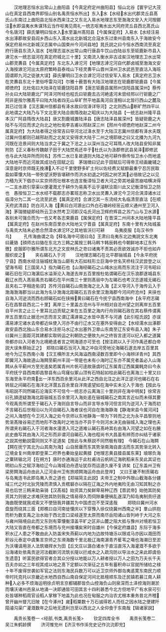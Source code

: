 <!-- { "loadSidebar": true } -->
　　汉地理志恒水出常山上曲阳县【今真定府定州曲阳县】恒山北谷【寰宇记大茂山在真定县西南界即恒山别名禹贡恒水所出】东入水【水经水出代郡灵丘县髙氏山东南过上曲阳县北恒水西来注之又东北入易水地理志东至渤海文安入大河按郦注水即温夷水朱谋玮云当作呕夷见周礼一统志呕夷水出大同府灵丘县西北髙氏山今名唐河】薛氏肇明曰恒水入水至瀛州髙阳县【今属保定府】入易水【水经注易水出涿郡故安县阎乡西山东入濡水出北新城北合滱水东过束州县南东入于海故安今保定府易州北新城汉志属中山国束州今河间县地】晁氏説之曰今恒水西南流至真定府行唐县东流入滋水【地理志滋水出常山南行唐县牛饮山白陆谷东至钜鹿新市县入滹沱水一统志滋河在真定府城北三十里】又南流入衡水非古迳矣汉地理志卫水出常山郡灵夀县【今属真定府】东北东入滹沱河【地理志滹沱河自代郡卤城至渤海文安入海按滹沱河出太原府繁畤县泰戏山下经灵夀平山晋州深州卫水武邑至直沽入海班固谓即九河之徒骇大误】薛氏肇明曰卫水合滹沱河过信安军入易水【真定府志卫水在灵夀县东北十里俗呼雷沟河】尔雅十薮晋有大陆汉地理志在钜鹿郡钜鹿县【今属顺徳府】北杜佑曰大陆泽在钜鹿饶阳县界【唐志钜鹿县属邢州饶阳县属深州】蔡传孙炎曰大陆钜鹿北广阿泽河所经也程氏曰钜鹿去古河絶逺河未尝经邢以行钜鹿之广阿非是按尔雅髙平曰陆大陆者四无山阜旷然平地盖禹河自澶相以北皆行西山之麓及其已过信洚【汉志冀州信都县有洚水故曰信洚详导河】之北则西山断旷然四平以此地谓之大陆乃与下文北至大陆合故隋改赵之昭庆以为大陆县【一统志赵州隆平县本汉广阿县隋改大陆县】唐又割鹿城置陆泽县【唐志陆泽县属深州】皆疑钜鹿之大陆不与河应而求之向北之地杜佑李吉甫以邢赵深三州【邢州今顺徳府地赵深二州今属真定府】为大陆者得之徐常吉曰导河北过洚水至于大陆汉志冀州信都有洚水夫既过冀州信都则已越邢赵而之北矣又安得求大陆于二州之境耶继之曰又北播为九河九河既在沧景间则大陆当求之于冀之下沧之上以深州当之可耳隋人改大陆县安知非属附防【正义春秋传魏献子田于大陆焚焉还卒于杜氏以为汲郡修武县吴泽即修武也与此大陆异所而同名】苏传二水已复故道则大陆之地可耕作蔡传恒卫水小而地逺大陆地平而近河故其成功在田赋之后　茅瑞徴曰记此于田赋后可得帝王经画畿辅之深意是时京师既无挽漕入不过千里使野多旷土何以佐经费又赋额最重宁忍厉民取盈如覃懐大陆一带弥望沃野皆堪耕作而洪水初退之时因之树艺其必倍故记之以见力穑为天下倡亦以实京师而壮根本也连言衡漳恒卫者大河之旁其地最苦崩啮横决得一二支水疏引穿渠以便灌溉尤于耕作为易禹不云乎濬畎浍距川此又记衡漳恒卫之防也　愚按恒卫二水水经不载郡志亦畧班志称卫水出灵夀入滹沱今卫河合淇漳诸水过临漳分为二其一北流至武邑【属真定府】合滹沱其一东流经大名临清至直沽【在顺天府武清县】防白河入海【黄曰白河源出口外白石塘岭经宻云顺义通州至卫河入海】茅瑞徴疑即经所云卫水然考卫河即汉屯氏河出卫辉府辉县之苏门山与卫水源各别未可强合而为一也又考各志束鹿县【属保定府】在晋深二州间本大陆地隆平县【属真定府】在赵州东南百里亦大陆地又宁晋县【属真定府】东南十里有大陆城虽与禹贡大陆未必悉合然漳水滹沱环之其地皆沃衍可耕
　　岛夷皮服【岛汉书作鸟】
　　孔传海曲谓之岛【释名海中可居曰岛】王肃曰岛夷东北边夷説文东北夷曰薉貉【顔师古曰貉在东北方三韩之属按三韩马韩卞韩辰韩也今朝鲜地本辽东外徼】皮服即尔雅所谓东北方之文皮林氏之竒曰诸夷不责其必贡欲效诚亦不拒也如卉服织皮之
　　夹右碣石入于河
　　汉地理志碣石在北平郡骊城县【今永平府抚宁县】西南水经注骊城枕海当山巅有大石如柱形立巨海中世名天桥柱汉武尝登之以望海韦昭【三国吴人】指为碣石也【山海经碣石之山绳水出焉而东流注于河韦昭曰碣石旧在河口海濵后水溢渐沦入海遂去岸五百里按杜佑谓碣石在汉乐浪郡遂城县东截辽水而入髙丽禹贡右碣石在平州南三十里则髙丽中为左碣石也考汉志遂城无碣石且夹右二字相连佑谬】苏传河自碣石山南渤海之北入海【正义导河入于海传云入于渤海渤海郡当以此海为名讣渤海北距碣石五百余里汉渤海郡今河间府沧州】夹挟也自海入河逆流而西右顾碣石如在挟掖黄曰碣石在今抚宁县西南海中【永平府志碣石在昌黎县西北二十里】离岸三十里盖古沧州与平州相对自沧州望之则离岸五百里自平州言之止三十里耳北边贡赋之来在五百里之海内行舟则碣石政在其右蔡传谓离岸五百里应止据沧州志而言又谓辽濡滹易之水皆中髙不与河通【此引程氏説】亦误濡易滹沱诸水去帝都近纵使入河亦不由行辽水又在塞外安得由之【水经濡水出涿郡故安县西北独山东合易水注拒马水辽水出塞外卫臯山东南至辽东安布县入海】朱子曰冀州三面距河其建都实取转运之利朝防之便故九州之终皆言逹河以纪入都之道冀帝都亦曰入河者为北境絶逺者言之明海道亦可至也【按注疏以入于河作禹还都白帝説大误朱蔡始正之】　郑晓曰碣石当河入海之冲自河旁地沦海碣石遂去岸五百里其地今为辽东西南小海【汉王横所言大风海溢西南浸数百里即今小海辨详青州】其西即冀河入海故道山海闗至蓟州丰润一带是也未有小海时辽东亦不属兖者盖必入山海闗从永平蓟州方至兖逺矣若属青州片帆可逹故唐虞时辽东属青辽西属冀韩竒曰今永平府抚宁县西南即昌黎县有山穹窿似冢山顶有石特起如柱此碣石也离海三十里又曰东海至永平府南出一洋东西百余里河从此洋之西自北注之此洋正逆河也碣石在右转屈之间碣石在海洋北洋濶五百余里自洋南逺望如在海中实未沦入于海也【按此与韦昭説不同然碣石沦海实不可信今一统志亦云离海三十里则非在海中明矣】徐常吉曰孔頴逹疑渤海北距骊城五百余里河入海处逺在骊城碣石之南其言近似而未得其要今观禹贡所谓至于碣石入于海则自言导山而非言导水导河但言同为逆河入于海而初不言碣石后世相沿以为河自碣石入海者误也河自在渤海静海【静海宋县今属河间】之间入海想在今卫河入海之处今京师以东地静海一带为下转而之北为永平昌黎则地势渐髙陵谷易迁而地形不改禹时之地当亦不异于今则河水决无由骊城入海之理也夫所谓夹右碣石入于河者海水漫漶入河之道难认碣石髙峙其右由海入河望之如在右腋此史曲写其由海入河之形而非谓河自碣石入海也程尚书大昌虽有辨而亦纠结于诸家之説其他勦説雷同则又不足道矣【按此与朱蔡説不同然极有理】　今碣石在山海闗【闗在抚宁其北为山其南为海】山自居庸而东其势渐南海自直沽而东其势渐北转入辽境金复州南岸即登莱二府界也秦始皇起黄腄【地理志黄县腄县属东莱】琅琊负海之粟转输北河【在朔方】唐时亦通海运于此杜甫诗云帆转辽海秔稻来东吴此其证也明初山东之赋浮海给辽今山海城泊舟遗址犹存而运道久废不复讲矣【辽东盖州卫有梁房闗海运舟由此入辽河金州卫有旅顺闗海运舟由此登岸】　又曰王畿不制贡碣右与岛夷连书此即岛夷入贡之道也【郑端简主此説】夫帝王之制中外限山截海各分疆域三代之时北狄凭陵而肃慎入贡楛砮亦以隔在辽海之外内地夷险无由习知其制之亦易也后世三韩来助枭骑【汉髙祖】始资其力矣鲜卑易种辽西【晋武帝】始弛其防矣资其力则彼之求难厌弛其防则我之情易得久而伺隙乗便祸乱遂深乃知岛夷制贡纡道海曲既使就我戎索又不使狃我井疆其为中国虑岂不至深逺哉
　　郑晓曰冀州河水盘旋而绕其三面【郑樵曰自河南徙懐庆以下穿豫入徐仅绕冀州西南之半】羣山拱抱而析为数支禹之治水始于西北壶口梁岐遂至太原而南尽岳阳诸山皆列峙于大河之东与雍州隔境自此而又东则有覃懐衡漳盖平旷之区非山麓之阻大抵与豫州对境若恒卫大陆又皆直在帝都之东境而与兖州接壤矣宋时自雄州【今保定府雄县】东际于海多积水辽人患之不敢由此入防盖宋失燕蓟以内地为边故恃塘泺以限戎马亦因以溉田而积谷元泰定中虞集言京师之东濒海数千里北极辽海南濵青齐萑苇之塲也海潮日至淤为沃壤请用浙人法筑塘捍水为田【丘文庄以潞白诸水于直沽直泻入海灌溉不多欲于沿海诸处依禹贡逆河法截断河流筑长隄以拦咸水之入疏沟防以导淡水之来此即虞伯生遗意】听富民欲得官者合其众分授以地能以万人耕者授以万人之田为万夫长千夫百夫亦如之三年视其成以地之髙下定额以次渐征之五年有蓄积命以官就所储给之禄十年不废得世袭如军官之法则东海民兵数万可以近卫京师外御岛夷逺寛东南民力顺帝时托克托以京畿近水地西自西山南自保定河间北抵檀顺东及迁民镇若募江南人耕种入必多不烦海运明徐贞明言京都辅郡皆负山控海负山则泉深而土泽控海则潮淤而壤沃诸州邑泉从地涌一决即通皆可田其言十四利甚悉今北方但地平广有水泉可引处皆堪种稻周官设稻人掌稼下地盖为此也况在甸服之内治农尤根本重务昔北齐稽曾开幽州督亢旧陂【在今涿州】嵗稻粟数十万石诚得若人而任之因水陆之便建阡陌濬沟渠广灌溉数年之后地无遗利岂至以西北之人全仰食于东南哉【辑诸家説】











　　禹贡长笺卷一
<经部,书类,禹贡长笺>
　　钦定四库全书
　　禹贡长笺卷二　　　　　　吴江朱鹤龄撰
　　济河惟兖州【济汉书作泲兖史记作沇沇即兖】
